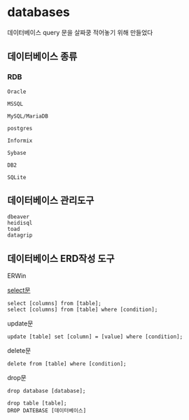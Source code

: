 # databases

데이터베이스 query 문을 살짜쿵 적어놓기 위해 만들었다

## 데이터베이스 종류

### RDB

    Oracle

    MSSQL

    MySQL/MariaDB

    postgres

    Informix

    Sybase

    DB2

    SQLite

## 데이터베이스 관리도구

    dbeaver
    heidisql
    toad
    datagrip


## 데이터베이스 ERD작성 도구

ERWin

[select문][select]

    select [columns] from [table];
    select [columns] from [table] where [condition];
    
    
update문

    update [table] set [column] = [value] where [condition];

delete문

    delete from [table] where [condition];
    
drop문

    drop database [database];
    
    drop table [table];
    DROP DATEBASE [데이터베이스]


[select]:https://github.com/bigstones/databases/blob/main/select.sql
